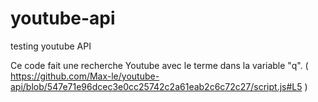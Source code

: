 # youtube-api
testing youtube API

Ce code fait une recherche Youtube avec le terme dans la variable "q". ( https://github.com/Max-le/youtube-api/blob/547e71e96dcec3e0cc25742c2a61eab2c6c72c27/script.js#L5 )
